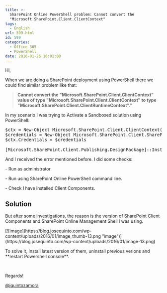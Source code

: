 ```yaml
---
title: >-
  SharePoint Online PowerShell problem: Cannot convert the
  "Microsoft.SharePoint.Client.ClientContext"
tags:
  - English
url: 599.html
id: 599
categories:
  - Office 365
  - PowerShell
date: 2016-01-26 16:01:00
---
```


Hi, 

When we are doing a SharePoint deployment using PowerShell there we could find similar problem like that:
 > **Cannot convert the "Microsoft.SharePoint.Client.ClientContext" value of type "Microsoft.SharePoint.Client.ClientContext" to type "Microsoft.SharePoint.Client.ClientRuntimeContext"."** 

In my scenario I was trying to Activate a Sandboxed solution using PowerShell:
<pre class="ps">$ctx = New-Object Microsoft.SharePoint.Client.ClientContext($siteUrl);
$credentials = New-Object Microsoft.SharePoint.Client.SharePointOnlineCredentials($adminUsername, $secureAdminPassword);
$ctx.Credentials = $credentials

[Microsoft.SharePoint.Client.Publishing.DesignPackage]::Install($ctx, $ctx.Site, $wsp, $filerelativeurl);</pre>

And I received the error mentioned before. I did some checks: 
<p>- Run as administrator 
<p>- Run using SharePoint Online PowerShell command line. 
<p>- Check I have installed Client Components. 

## Solution

<p>But after some investigations, the reason is the version of SharePoint Client Components and SharePoint Online Management Shell I was using. 
<p>[![image](https://blog.josequinto.com/wp-content/uploads/2016/01/image_thumb-13.png "image")](https://blog.josequinto.com/wp-content/uploads/2016/01/image-13.png)
<p>To solve it, Install latest version of them, uninstall previous verions and **restart Powershell console**.

&nbsp;

Regards!

[@jquintozamora](https://twitter.com/jquintozamora)